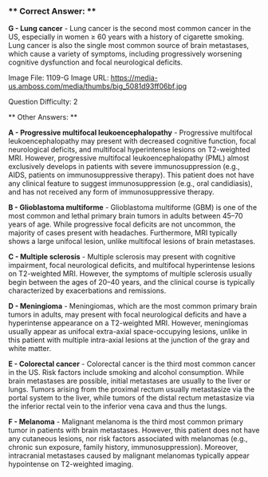### ** Correct Answer: **

**G - Lung cancer** - Lung cancer is the second most common cancer in the US, especially in women ≥ 60 years with a history of cigarette smoking. Lung cancer is also the single most common source of brain metastases, which cause a variety of symptoms, including progressively worsening cognitive dysfunction and focal neurological deficits.

Image File: 1109-G
Image URL: https://media-us.amboss.com/media/thumbs/big_5081d93ff06bf.jpg

Question Difficulty: 2

** Other Answers: **

**A - Progressive multifocal leukoencephalopathy** - Progressive multifocal leukoencephalopathy may present with decreased cognitive function, focal neurological deficits, and multifocal hyperintense lesions on T2-weighted MRI. However, progressive multifocal leukoencephalopathy (PML) almost exclusively develops in patients with severe immunosuppression (e.g., AIDS, patients on immunosuppressive therapy). This patient does not have any clinical feature to suggest immunosuppression (e.g., oral candidiasis), and has not received any form of immunosuppressive therapy.

**B - Glioblastoma multiforme** - Glioblastoma multiforme (GBM) is one of the most common and lethal primary brain tumors in adults between 45–70 years of age. While progressive focal deficits are not uncommon, the majority of cases present with headaches. Furthermore, MRI typically shows a large unifocal lesion, unlike multifocal lesions of brain metastases.

**C - Multiple sclerosis** - Multiple sclerosis may present with cognitive impairment, focal neurological deficits, and multifocal hyperintense lesions on T2-weighted MRI. However, the symptoms of multiple sclerosis usually begin between the ages of 20–40 years, and the clinical course is typically characterized by exacerbations and remissions.

**D - Meningioma** - Meningiomas, which are the most common primary brain tumors in adults, may present with focal neurological deficits and have a hyperintense appearance on a T2-weighted MRI. However, meningiomas usually appear as unifocal extra-axial space-occupying lesions, unlike in this patient with multiple intra-axial lesions at the junction of the gray and white matter.

**E - Colorectal cancer** - Colorectal cancer is the third most common cancer in the US. Risk factors include smoking and alcohol consumption. While brain metastases are possible, initial metastases are usually to the liver or lungs. Tumors arising from the proximal rectum usually metastasize via the portal system to the liver, while tumors of the distal rectum metastasize via the inferior rectal vein to the inferior vena cava and thus the lungs.

**F - Melanoma** - Malignant melanoma is the third most common primary tumor in patients with brain metastases. However, this patient does not have any cutaneous lesions, nor risk factors associated with melanomas (e.g., chronic sun exposure, family history, immunosuppression). Moreover, intracranial metastases caused by malignant melanomas typically appear hypointense on T2-weighted imaging.

